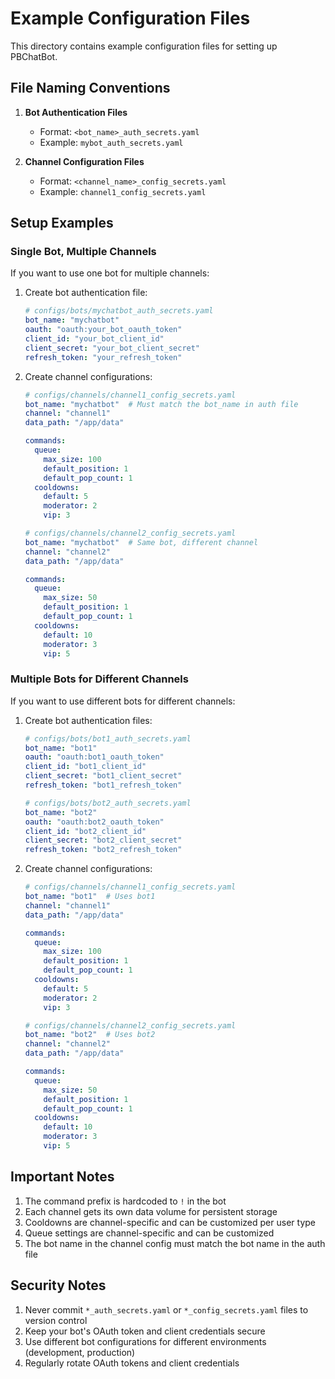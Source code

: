 # Example Configuration Files

This directory contains example configuration files for setting up PBChatBot.

## File Naming Conventions

1. **Bot Authentication Files**
   - Format: `<bot_name>_auth_secrets.yaml`
   - Example: `mybot_auth_secrets.yaml`

2. **Channel Configuration Files**
   - Format: `<channel_name>_config_secrets.yaml`
   - Example: `channel1_config_secrets.yaml`

## Setup Examples

### Single Bot, Multiple Channels

If you want to use one bot for multiple channels:

1. Create bot authentication file:
   ```yaml
   # configs/bots/mychatbot_auth_secrets.yaml
   bot_name: "mychatbot"
   oauth: "oauth:your_bot_oauth_token"
   client_id: "your_bot_client_id"
   client_secret: "your_bot_client_secret"
   refresh_token: "your_refresh_token"
   ```

2. Create channel configurations:
   ```yaml
   # configs/channels/channel1_config_secrets.yaml
   bot_name: "mychatbot"  # Must match the bot_name in auth file
   channel: "channel1"
   data_path: "/app/data"
   
   commands:
     queue:
       max_size: 100
       default_position: 1
       default_pop_count: 1
     cooldowns:
       default: 5
       moderator: 2
       vip: 3
   ```

   ```yaml
   # configs/channels/channel2_config_secrets.yaml
   bot_name: "mychatbot"  # Same bot, different channel
   channel: "channel2"
   data_path: "/app/data"
   
   commands:
     queue:
       max_size: 50
       default_position: 1
       default_pop_count: 1
     cooldowns:
       default: 10
       moderator: 3
       vip: 5
   ```

### Multiple Bots for Different Channels

If you want to use different bots for different channels:

1. Create bot authentication files:
   ```yaml
   # configs/bots/bot1_auth_secrets.yaml
   bot_name: "bot1"
   oauth: "oauth:bot1_oauth_token"
   client_id: "bot1_client_id"
   client_secret: "bot1_client_secret"
   refresh_token: "bot1_refresh_token"
   ```

   ```yaml
   # configs/bots/bot2_auth_secrets.yaml
   bot_name: "bot2"
   oauth: "oauth:bot2_oauth_token"
   client_id: "bot2_client_id"
   client_secret: "bot2_client_secret"
   refresh_token: "bot2_refresh_token"
   ```

2. Create channel configurations:
   ```yaml
   # configs/channels/channel1_config_secrets.yaml
   bot_name: "bot1"  # Uses bot1
   channel: "channel1"
   data_path: "/app/data"
   
   commands:
     queue:
       max_size: 100
       default_position: 1
       default_pop_count: 1
     cooldowns:
       default: 5
       moderator: 2
       vip: 3
   ```

   ```yaml
   # configs/channels/channel2_config_secrets.yaml
   bot_name: "bot2"  # Uses bot2
   channel: "channel2"
   data_path: "/app/data"
   
   commands:
     queue:
       max_size: 50
       default_position: 1
       default_pop_count: 1
     cooldowns:
       default: 10
       moderator: 3
       vip: 5
   ```

## Important Notes

1. The command prefix is hardcoded to `!` in the bot
2. Each channel gets its own data volume for persistent storage
3. Cooldowns are channel-specific and can be customized per user type
4. Queue settings are channel-specific and can be customized
5. The bot name in the channel config must match the bot name in the auth file

## Security Notes

1. Never commit `*_auth_secrets.yaml` or `*_config_secrets.yaml` files to version control
2. Keep your bot's OAuth token and client credentials secure
3. Use different bot configurations for different environments (development, production)
4. Regularly rotate OAuth tokens and client credentials 